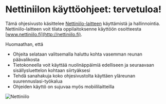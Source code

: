 # Nettiniilon käyttöohjeet: tervetuloa!

Tämä ohjesivusto käsittelee [Nettiniilo-laitteen](http://nettiniilo.fi) käyttämistä ja hallinnointia. Nettiniilo-laitteen voit tilata oppilaitoksenne käyttöön osoitteesta [www.nettiniilo.fi](http://nettiniilo.fi).

Huomaathan, että

- Ohjeita selataan valitsemalla haluttu kohta vasemman reunan päävalikosta
- Tietokoneella voit käyttää nuolinäppäimiä edelliseen ja seuraavaan sisällysluettelon kohtaan siirtyäksesi
- Tehdä sanahakuja koko ohjesivustolta käyttäen yläreunan suurennuslasi-työkalua
- Ohjeiden käyttö on sujuvaa myös mobiililaitteilla

![Nettiniilo](http://nettiniilo.fi/img/nettiniilo-laatikossa_jordman.jpg "Nettiniilo paketissaan")